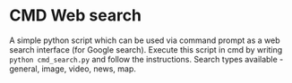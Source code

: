 # CMD Web search

A simple python script which can be used via command prompt as a web search interface (for Google search). Execute this script in cmd by writing `python cmd_search.py` and follow the instructions. Search types available - general, image, video, news, map.
